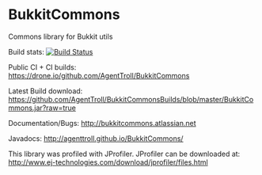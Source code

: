 BukkitCommons
=============

Commons library for Bukkit utils

Build stats: [![Build Status](https://api.shippable.com/projects/53e6844a6167b7740020551f/badge/master)](https://www.shippable.com/projects/53e6844a6167b7740020551f/builds/history)

Public CI + CI builds: https://drone.io/github.com/AgentTroll/BukkitCommons

Latest Build download: https://github.com/AgentTroll/BukkitCommonsBuilds/blob/master/BukkitCommons.jar?raw=true

Documentation/Bugs: http://bukkitcommons.atlassian.net

Javadocs: http://agenttroll.github.io/BukkitCommons/

This library was profiled with JProfiler. JProfiler can be downloaded at:
http://www.ej-technologies.com/download/jprofiler/files.html
